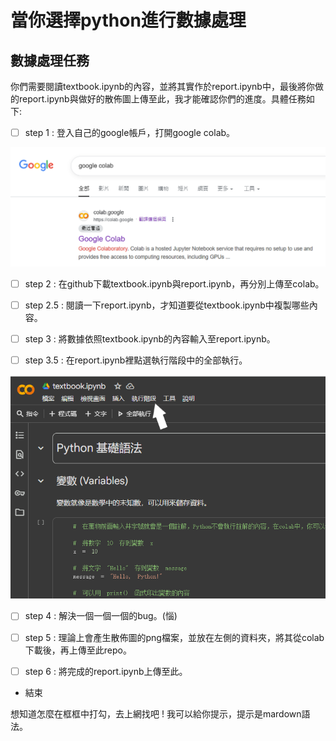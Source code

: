 # 當你選擇python進行數據處理

## 數據處理任務
你們需要閱讀textbook.ipynb的內容，並將其實作於report.ipynb中，最後將你做的report.ipynb與做好的散佈圖上傳至此，我才能確認你們的進度。具體任務如下:

- [ ] step 1 : 登入自己的google帳戶，打開google colab。

![image](./colab.png)

- [ ] step 2 : 在github下載textbook.ipynb與report.ipynb，再分別上傳至colab。

- [ ] step 2.5 : 閱讀一下report.ipynb，才知道要從textbook.ipynb中複製哪些內容。 

- [ ] step 3 : 將數據依照textbook.ipynb的內容輸入至report.ipynb。

- [ ] step 3.5 : 在report.ipynb裡點選執行階段中的全部執行。

![image](./run.png)

- [ ] step 4 : 解決一個一個一個的bug。(惱)

- [ ] step 5 : 理論上會產生散佈圖的png檔案，並放在左側的資料夾，將其從colab下載後，再上傳至此repo。

- [ ] step 6 : 將完成的report.ipynb上傳至此。

- 結束

想知道怎麼在框框中打勾，去上網找吧 ! 我可以給你提示，提示是mardown語法。

